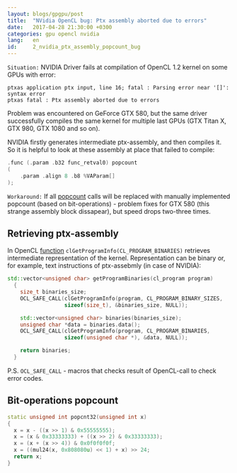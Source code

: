 ```yaml
---
layout: blogs/gpgpu/post
title:  "NVidia OpenCL bug: Ptx assembly aborted due to errors"
date:   2017-04-28 21:30:00 +0300
categories: gpu opencl nvidia
lang:   en
id:     2_nvidia_ptx_assembly_popcount_bug
---
```


```Situation:``` NVIDIA Driver fails at compilation of OpenCL 1.2 kernel on some GPUs with error:

```
ptxas application ptx input, line 16; fatal : Parsing error near '[]': syntax error
ptxas fatal : Ptx assembly aborted due to errors
```

Problem was encountered on GeForce GTX 580, but the same driver successfully compiles the same kernel for multiple last GPUs (GTX Titan X, GTX 980, GTX 1080 and so on). 

NVIDIA firstly generates intermediate ptx-assembly, and then compiles it. So it is helpful to look at these assembly at place that failed to compile:
 
```cpp
.func (.param .b32 func_retval0) popcount
(
    .param .align 8 .b8 %VAParam[]
);
```

```Workaround:``` If all [popcount](https://www.khronos.org/registry/OpenCL/sdk/1.2/docs/man/xhtml/popcount.html) calls will be replaced with manually implemented popcount (based on bit-operations) - problem fixes for GTX 580 (this strange assembly block dissapear), but speed drops two-three times.

Retrieving ptx-assembly
-----------------------

In OpenCL [function](https://www.khronos.org/registry/OpenCL/sdk/1.1/docs/man/xhtml/clGetProgramInfo.html) ```clGetProgramInfo(CL_PROGRAM_BINARIES)``` retrieves intermediate representation of the kernel. Representation can be binary or, for example, text instructions of ptx-assebmly (in case of NVIDIA):

```cpp
std::vector<unsigned char> getProgramBinaries(cl_program program)
  {
    size_t binaries_size;
    OCL_SAFE_CALL(clGetProgramInfo(program, CL_PROGRAM_BINARY_SIZES,
                  sizeof(size_t), &binaries_size, NULL));

    std::vector<unsigned char> binaries(binaries_size);
    unsigned char *data = binaries.data();
    OCL_SAFE_CALL(clGetProgramInfo(program, CL_PROGRAM_BINARIES,
                  sizeof(unsigned char *), &data, NULL));

    return binaries;
  }
```

P.S. ```OCL_SAFE_CALL``` - macros that checks result of OpenCL-call to check error codes.

Bit-operations popcount
-----------------------

```cpp
static unsigned int popcnt32(unsigned int x)
{
  x = x - ((x >> 1) & 0x55555555);
  x = (x & 0x33333333) + ((x >> 2) & 0x33333333);
  x = (x + (x >> 4)) & 0x0f0f0f0f;
  x = ((mul24(x, 0x808080u) << 1) + x) >> 24;
  return x;
}
```
